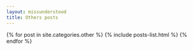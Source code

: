 ```yaml
---
layout: missunderstood
title: Others posts
---
```


{% for post in site.categories.other %}
    {% include posts-list.html %}
{% endfor %}
